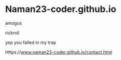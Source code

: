 # Naman23-coder.github.io
       
amogus

rickroll

yep you falled in my trap

Https://www.naman23-coder.github.io/contact.html
